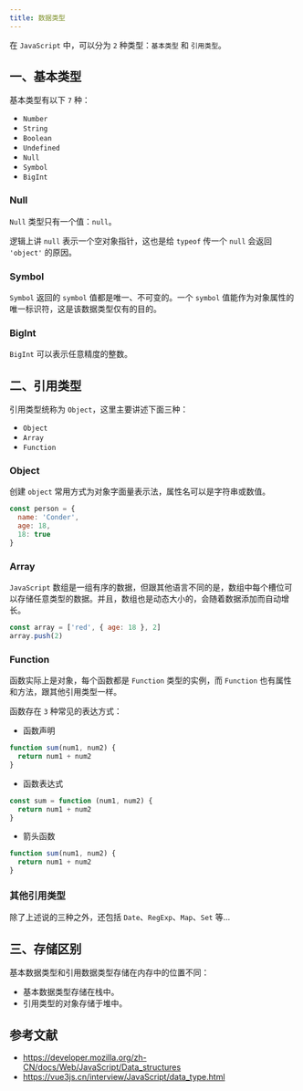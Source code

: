 ```yaml
---
title: 数据类型
---
```


在 `JavaScript` 中，可以分为 `2` 种类型：`基本类型` 和 `引用类型`。

## 一、基本类型

基本类型有以下 `7` 种：

- `Number`
- `String`
- `Boolean`
- `Undefined`
- `Null`
- `Symbol`
- `BigInt`

### Null

`Null` 类型只有一个值：`null`。

逻辑上讲 `null` 表示一个空对象指针，这也是给 `typeof` 传一个 `null` 会返回 `'object'` 的原因。

### Symbol

`Symbol` 返回的 `symbol` 值都是唯一、不可变的。一个 `symbol` 值能作为对象属性的唯一标识符，这是该数据类型仅有的目的。

### BigInt

`BigInt` 可以表示任意精度的整数。

## 二、引用类型

引用类型统称为 `Object`，这里主要讲述下面三种：

- `Object`
- `Array`
- `Function`

### Object

创建 `object` 常用方式为对象字面量表示法，属性名可以是字符串或数值。

``` js
const person = {
  name: 'Conder',
  age: 18,
  18: true
}
```

### Array

`JavaScript` 数组是一组有序的数据，但跟其他语言不同的是，数组中每个槽位可以存储任意类型的数据。并且，数组也是动态大小的，会随着数据添加而自动增长。

``` js
const array = ['red', { age: 18 }, 2]
array.push(2)
```

### Function

函数实际上是对象，每个函数都是 `Function` 类型的实例，而 `Function` 也有属性和方法，跟其他引用类型一样。

函数存在 `3` 种常见的表达方式：

- 函数声明

``` js
function sum(num1, num2) {
  return num1 + num2
}
```

- 函数表达式

``` js
const sum = function (num1, num2) {
  return num1 + num2
}
```

- 箭头函数

``` js
function sum(num1, num2) {
  return num1 + num2
}
```

### 其他引用类型

除了上述说的三种之外，还包括 `Date`、`RegExp`、`Map`、`Set` 等...

## 三、存储区别

基本数据类型和引用数据类型存储在内存中的位置不同：

- 基本数据类型存储在栈中。
- 引用类型的对象存储于堆中。

## 参考文献

- https://developer.mozilla.org/zh-CN/docs/Web/JavaScript/Data_structures
- https://vue3js.cn/interview/JavaScript/data_type.html
